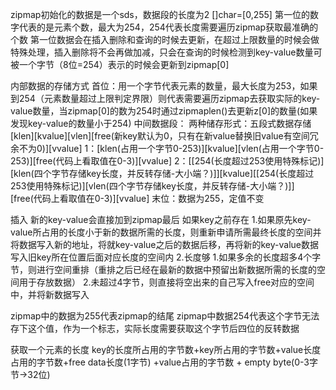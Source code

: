 zipmap初始化的数据是一个sds，数据段的长度为2  []char=[0,255]
第一位的数字代表的是元素个数，最大为254，254代表长度需要遍历zipmap获取最准确的个数
第一位数据会在插入删除和查询的时候去更新，在超过上限数量的时候会做特殊处理，插入删除将不会再做加减，只会在查询的时候检测到key-value数量可被一个字节（8位=254）表示的时候会更新到zipmap[0]

内部数据的存储方式
首位：用一个字节代表元素的数量，最大长度为253，如果到254（元素数量超过上限判定界限）则代表需要遍历zipmap去获取实际的key-value数量，当zipmap[0]的数为254时通过zipmaplen()去更新z[0]的数量(如果发现key-value的数量小于254)
中间数据段：
    两种储存形式：五段式数据存储[klen][kvalue][vlen][free(新key默认为0，只有在新value替换旧value有空间冗余不为0)][vvalue]
        1：[klen(占用一个字节0-253)][kvalue][vlen(占用一个字节0-253)][free(代码上看取值在0-3)][vvalue]
        2：[[254(长度超过253使用特殊标记)][klen(四个字节存储key长度，并反转存储-大小端？)]][kvalue][[254(长度超过253使用特殊标记)][vlen(四个字节存储key长度，并反转存储-大小端？)]][free(代码上看取值在0-3)][vvalue]
末位：数据为255，定值不变

插入
新的key-value会直接加到zipmap最后
如果key之前存在
    1.如果原先key-value所占用的长度小于新的数据所需的长度，则重新申请所需最终长度的空间并将数据写入新的地址，将就key-value之后的数据后移，再将新的key-value数据写入旧key所在位置后面对应长度的空间内
    2.长度够
        1.如果多余的长度超多4个字节，则进行空间重排（重排之后已经在最新的数据中预留出新数据所需的长度的空间用于存放数据）
        2.未超过4字节，则直接将空出来的自己写入free对应的空间中，并将新数据写入

zipmap中的数据为255代表zipmap的结尾
zipmap中数据254代表这个字节无法存下这个值，作为一个标志，实际长度需要获取这个字节后四位的反转数据

获取一个元素的长度
key的长度所占用的字节数+key所占用的字节数+value长度占用的字节数+free data长度(1字节) +value占用的字节数 + empty byte(0-3字节->32位)
